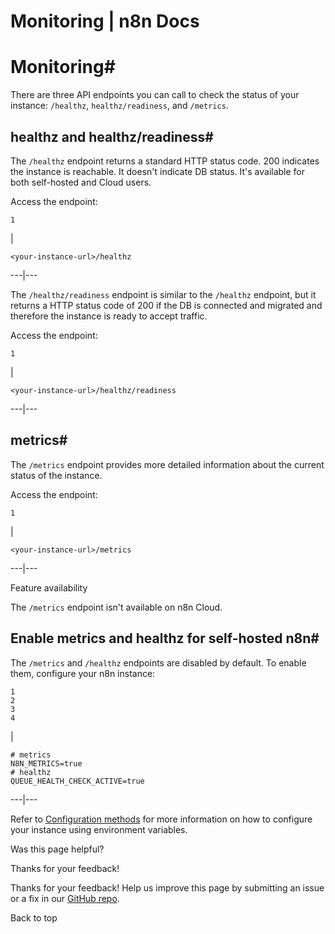 # Monitoring | n8n Docs

[ ](https://github.com/n8n-io/n8n-docs/edit/main/docs/hosting/logging-monitoring/monitoring.md "Edit this page")

# Monitoring#

There are three API endpoints you can call to check the status of your instance: `/healthz`, `healthz/readiness`, and `/metrics`.

## healthz and healthz/readiness#

The `/healthz` endpoint returns a standard HTTP status code. 200 indicates the instance is reachable. It doesn't indicate DB status. It's available for both self-hosted and Cloud users.

Access the endpoint:
    
    
    1

| 
    
    
    <your-instance-url>/healthz
      
  
---|---  
  
The `/healthz/readiness` endpoint is similar to the `/healthz` endpoint, but it returns a HTTP status code of 200 if the DB is connected and migrated and therefore the instance is ready to accept traffic.

Access the endpoint:
    
    
    1

| 
    
    
    <your-instance-url>/healthz/readiness
      
  
---|---  
  
## metrics#

The `/metrics` endpoint provides more detailed information about the current status of the instance.

Access the endpoint:
    
    
    1

| 
    
    
    <your-instance-url>/metrics
      
  
---|---  
  
Feature availability

The `/metrics` endpoint isn't available on n8n Cloud.

## Enable metrics and healthz for self-hosted n8n#

The `/metrics` and `/healthz` endpoints are disabled by default. To enable them, configure your n8n instance:
    
    
    1
    2
    3
    4

| 
    
    
    # metrics
    N8N_METRICS=true
    # healthz
    QUEUE_HEALTH_CHECK_ACTIVE=true
      
  
---|---  
  
Refer to [Configuration methods](../../configuration/configuration-methods/) for more information on how to configure your instance using environment variables.

Was this page helpful? 

Thanks for your feedback! 

Thanks for your feedback! Help us improve this page by submitting an issue or a fix in our [GitHub repo](https://github.com/n8n-io/n8n-docs). 

Back to top